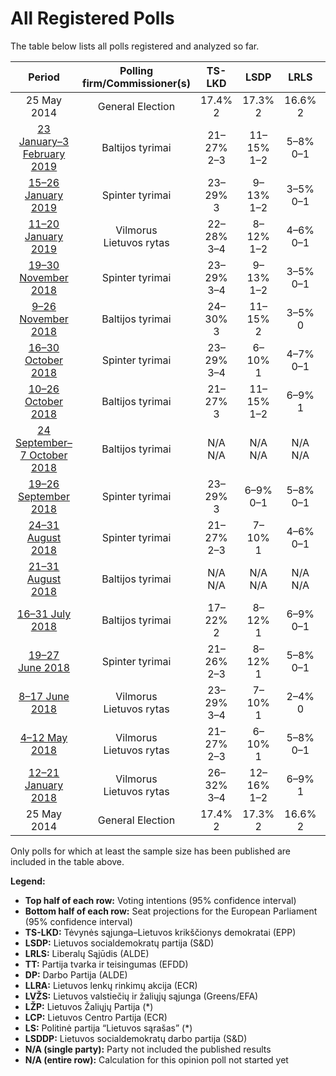# All Registered Polls

The table below lists all polls registered and analyzed so far.

| Period     | Polling firm/Commissioner(s) | TS-LKD | LSDP | LRLS | TT | DP | LLRA | LVŽS | LŽP | LCP | LS | LSDDP |
|:----------:|:----------------------------:|:--:|:--:|:--:|:--:|:--:|:--:|:--:|:--:|:--:|:--:|:--:|
| 25 May 2014 | General Election | 17.4% <br> 2 | 17.3% <br> 2 | 16.6% <br> 2 | 14.2% <br> 2 | 12.4% <br> 1 | 8.0% <br> 1 | 6.6% <br> 1 | 3.6% <br> 0 | 0.0% <br> 0 | 0.0% <br> 0 | 0.0% <br> 0 |
| [23 January–3 February 2019](2019-02-03-Baltijostyrimai.html) | Baltijos tyrimai | 21–27% <br> 2–3 | 11–15% <br> 1–2 | 5–8% <br> 0–1 | 10–14% <br> 1–2 | 7–10% <br> 1 | N/A <br> N/A | 20–25% <br> 2–3 | N/A <br> N/A | 4–6% <br> 0 | N/A <br> N/A | 3–5% <br> 0–1 |
| [15–26 January 2019](2019-01-26-Spintertyrimai.html) | Spinter tyrimai | 23–29% <br> 3 | 9–13% <br> 1–2 | 3–5% <br> 0–1 | 6–10% <br> 1 | 6–9% <br> 1 | 6–9% <br> 1 | 20–25% <br> 2–3 | N/A <br> N/A | 2–4% <br> 0 | N/A <br> N/A | 2–4% <br> 0 |
| [11–20 January 2019](2019-01-20-Vilmorus.html) | Vilmorus <br> Lietuvos rytas | 22–28% <br> 3–4 | 8–12% <br> 1–2 | 4–6% <br> 0–1 | 7–11% <br> 1–2 | 7–11% <br> 1 | 3–5% <br> 0 | 24–30% <br> 3–4 | N/A <br> N/A | 4–6% <br> 0–1 | N/A <br> N/A | 3–5% <br> 0–1 |
| [19–30 November 2018](2018-11-30-Spintertyrimai.html) | Spinter tyrimai | 23–29% <br> 3–4 | 9–13% <br> 1–2 | 3–5% <br> 0–1 | 9–13% <br> 1–2 | 5–8% <br> 0–1 | 6–9% <br> 1 | 20–25% <br> 2–3 | N/A <br> N/A | 4–7% <br> 0–1 | N/A <br> N/A | 3–5% <br> 0–1 |
| [9–26 November 2018](2018-11-26-Baltijostyrimai.html) | Baltijos tyrimai | 24–30% <br> 3 | 11–15% <br> 2 | 3–5% <br> 0 | 8–12% <br> 1 | 7–10% <br> 1 | 3–5% <br> 0 | 19–24% <br> 2 | N/A <br> N/A | 5–8% <br> 1 | N/A <br> N/A | 5–8% <br> 1 |
| [16–30 October 2018](2018-10-30-Spintertyrimai.html) | Spinter tyrimai | 23–29% <br> 3–4 | 6–10% <br> 1 | 4–7% <br> 0–1 | 10–14% <br> 1–2 | 5–8% <br> 0–1 | 5–8% <br> 0–1 | 19–24% <br> 2–3 | N/A <br> N/A | 3–5% <br> 0–1 | N/A <br> N/A | 4–7% <br> 0–1 |
| [10–26 October 2018](2018-10-26-Baltijostyrimai.html) | Baltijos tyrimai | 21–27% <br> 3 | 11–15% <br> 1–2 | 6–9% <br> 1 | 9–13% <br> 1–2 | 6–9% <br> 1 | 4–6% <br> 0–1 | 16–20% <br> 2 | N/A <br> N/A | 5–8% <br> 0–1 | N/A <br> N/A | 6–9% <br> 0–1 |
| [24 September–7 October 2018](2018-10-07-Baltijostyrimai.html) | Baltijos tyrimai | N/A <br> N/A | N/A <br> N/A | N/A <br> N/A | N/A <br> N/A | N/A <br> N/A | N/A <br> N/A | N/A <br> N/A | N/A <br> N/A | N/A <br> N/A | N/A <br> N/A | N/A <br> N/A |
| [19–26 September 2018](2018-09-26-Spintertyrimai.html) | Spinter tyrimai | 23–29% <br> 3 | 6–9% <br> 0–1 | 5–8% <br> 0–1 | 8–12% <br> 1 | 5–8% <br> 0–1 | 5–8% <br> 0–1 | 21–27% <br> 2–3 | N/A <br> N/A | 3–5% <br> 0 | N/A <br> N/A | 5–8% <br> 0–1 |
| [24–31 August 2018](2018-08-31-Spintertyrimai.html) | Spinter tyrimai | 21–27% <br> 2–3 | 7–10% <br> 1 | 4–6% <br> 0–1 | 9–13% <br> 1 | 6–9% <br> 1 | 4–6% <br> 0–1 | 20–25% <br> 2–3 | N/A <br> N/A | 5–8% <br> 0–1 | N/A <br> N/A | 5–8% <br> 0–1 |
| [21–31 August 2018](2018-08-31-Baltijostyrimai.html) | Baltijos tyrimai | N/A <br> N/A | N/A <br> N/A | N/A <br> N/A | N/A <br> N/A | N/A <br> N/A | N/A <br> N/A | N/A <br> N/A | N/A <br> N/A | N/A <br> N/A | N/A <br> N/A | N/A <br> N/A |
| [16–31 July 2018](2018-07-31-Baltijostyrimai.html) | Baltijos tyrimai | 17–22% <br> 2 | 8–12% <br> 1 | 6–9% <br> 0–1 | 11–15% <br> 1–2 | 7–11% <br> 1 | 5–8% <br> 0–1 | 15–19% <br> 1–2 | N/A <br> N/A | 6–9% <br> 0–1 | N/A <br> N/A | 5–8% <br> 0–1 |
| [19–27 June 2018](2018-06-27-Spintertyrimai.html) | Spinter tyrimai | 21–26% <br> 2–3 | 8–12% <br> 1 | 5–8% <br> 0–1 | 9–13% <br> 1 | 7–11% <br> 1 | 4–7% <br> 0–1 | 18–23% <br> 2–3 | N/A <br> N/A | 3–5% <br> 0–1 | N/A <br> N/A | 5–8% <br> 0–1 |
| [8–17 June 2018](2018-06-17-Vilmorus.html) | Vilmorus <br> Lietuvos rytas | 23–29% <br> 3–4 | 7–10% <br> 1 | 2–4% <br> 0 | 8–12% <br> 1–2 | 9–13% <br> 1–2 | 3–5% <br> 0–1 | 21–27% <br> 3 | N/A <br> N/A | 4–7% <br> 0–1 | N/A <br> N/A | 7–10% <br> 1 |
| [4–12 May 2018](2018-05-12-Vilmorus.html) | Vilmorus <br> Lietuvos rytas | 21–27% <br> 2–3 | 6–10% <br> 1 | 5–8% <br> 0–1 | 9–13% <br> 1 | 8–12% <br> 1 | 3–5% <br> 0–1 | 19–24% <br> 2–3 | N/A <br> N/A | 5–8% <br> 0–1 | N/A <br> N/A | 7–11% <br> 1 |
| [12–21 January 2018](2018-01-21-Vilmorus.html) | Vilmorus <br> Lietuvos rytas | 26–32% <br> 3–4 | 12–16% <br> 1–2 | 6–9% <br> 1 | 12–16% <br> 1–2 | 2–4% <br> 0 | 3–5% <br> 0 | 21–26% <br> 2–3 | 1–2% <br> 0 | 2–4% <br> 0 | 1–2% <br> 0 | N/A <br> N/A |
| 25 May 2014 | General Election | 17.4% <br> 2 | 17.3% <br> 2 | 16.6% <br> 2 | 14.2% <br> 2 | 12.4% <br> 1 | 8.0% <br> 1 | 6.6% <br> 1 | 3.6% <br> 0 | 0.0% <br> 0 | 0.0% <br> 0 | 0.0% <br> 0 |

Only polls for which at least the sample size has been published are included in the table above.

**Legend:**
+ **Top half of each row:** Voting intentions (95% confidence interval)
+ **Bottom half of each row:** Seat projections for the European Parliament (95% confidence interval)
+ **TS-LKD:** Tėvynės sąjunga–Lietuvos krikščionys demokratai (EPP)
+ **LSDP:** Lietuvos socialdemokratų partija (S&D)
+ **LRLS:** Liberalų Sąjūdis (ALDE)
+ **TT:** Partija tvarka ir teisingumas (EFDD)
+ **DP:** Darbo Partija (ALDE)
+ **LLRA:** Lietuvos lenkų rinkimų akcija (ECR)
+ **LVŽS:** Lietuvos valstiečių ir žaliųjų sąjunga (Greens/EFA)
+ **LŽP:** Lietuvos Žaliųjų Partija (*)
+ **LCP:** Lietuvos Centro Partija (ECR)
+ **LS:** Politinė partija “Lietuvos sąrašas” (*)
+ **LSDDP:** Lietuvos socialdemokratų darbo partija (S&D)
+ **N/A (single party):** Party not included the published results
+ **N/A (entire row):** Calculation for this opinion poll not started yet

